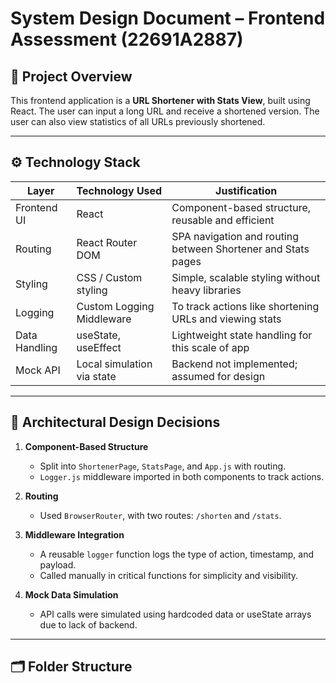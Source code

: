 # System Design Document – Frontend Assessment (22691A2887)

## 📌 Project Overview

This frontend application is a **URL Shortener with Stats View**, built using React. The user can input a long URL and receive a shortened version. The user can also view statistics of all URLs previously shortened.

---

## ⚙️ Technology Stack

| Layer            | Technology Used         | Justification |
|------------------|--------------------------|---------------|
| Frontend UI      | React                    | Component-based structure, reusable and efficient |
| Routing          | React Router DOM         | SPA navigation and routing between Shortener and Stats pages |
| Styling          | CSS / Custom styling     | Simple, scalable styling without heavy libraries |
| Logging          | Custom Logging Middleware| To track actions like shortening URLs and viewing stats |
| Data Handling    | useState, useEffect      | Lightweight state handling for this scale of app |
| Mock API         | Local simulation via state | Backend not implemented; assumed for design |

---

## 🧠 Architectural Design Decisions

1. **Component-Based Structure**
   - Split into `ShortenerPage`, `StatsPage`, and `App.js` with routing.
   - `Logger.js` middleware imported in both components to track actions.

2. **Routing**
   - Used `BrowserRouter`, with two routes: `/shorten` and `/stats`.

3. **Middleware Integration**
   - A reusable `logger` function logs the type of action, timestamp, and payload.
   - Called manually in critical functions for simplicity and visibility.

4. **Mock Data Simulation**
   - API calls were simulated using hardcoded data or useState arrays due to lack of backend.

---

## 🗂️ Folder Structure

